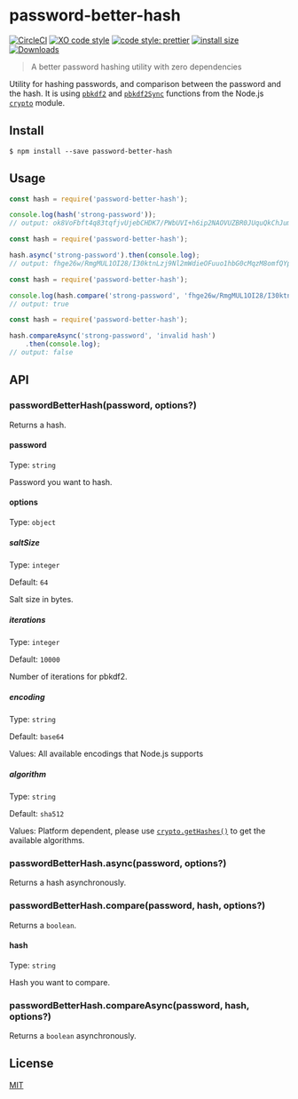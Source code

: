 # password-better-hash
[![CircleCI](https://circleci.com/gh/acestojanoski/password-better-hash/tree/master.svg?style=svg)](https://circleci.com/gh/acestojanoski/password-better-hash/tree/master)
[![XO code style](https://img.shields.io/badge/code_style-XO-5ed9c7.svg)](https://github.com/xojs/xo)
[![code style: prettier](https://img.shields.io/badge/code_style-prettier-ff69b4.svg?style=flat-square)](https://github.com/prettier/prettier)
[![install size](https://packagephobia.now.sh/badge?p=password-better-hash)](https://packagephobia.now.sh/result?p=password-better-hash)
[![Downloads](https://img.shields.io/npm/dm/password-better-hash.svg)](https://npmjs.com/password-better-hash)

> A better password hashing utility with zero dependencies

Utility for hashing passwords, and comparison between the password and the hash. It is using [`pbkdf2`](https://nodejs.org/api/crypto.html#crypto_crypto_pbkdf2_password_salt_iterations_keylen_digest_callback) and [`pbkdf2Sync`](https://nodejs.org/api/crypto.html#crypto_crypto_pbkdf2sync_password_salt_iterations_keylen_digest) functions from the Node.js [`crypto`](https://nodejs.org/api/crypto.html) module.

## Install
```
$ npm install --save password-better-hash
```

## Usage

```js
const hash = require('password-better-hash');

console.log(hash('strong-password'));
// output: ok8VoFbft4q83tqfjvUjebCHDK7/PWbUVI+h6ip2NAOVUZBR0JUquQkChJum7 ...
```

```js
const hash = require('password-better-hash');

hash.async('strong-password').then(console.log);
// output: fhge26w/RmgMUL1OI28/I30ktnLzj9Nl2mWdieOFuuo1hbG0cMqzM8omfQYpv4T2 ...
```

```js
const hash = require('password-better-hash');

console.log(hash.compare('strong-password', 'fhge26w/RmgMUL1OI28/I30ktnLzj9Nl2mWdieO...'));
// output: true

```

```js
const hash = require('password-better-hash');

hash.compareAsync('strong-password', 'invalid hash')
    .then(console.log);
// output: false

```

## API

### passwordBetterHash(password, options?)
Returns a hash.

#### password
Type: `string`

Password you want to hash.

#### options
Type: `object`

##### saltSize
Type: `integer`

Default: `64`

Salt size in bytes.

##### iterations
Type: `integer`

Default: `10000`

Number of iterations for pbkdf2.

##### encoding
Type: `string`

Default: `base64`

Values: All available encodings that Node.js supports

##### algorithm
Type: `string`

Default: `sha512`

Values: Platform dependent, please use [`crypto.getHashes()`](https://nodejs.org/api/crypto.html#crypto_crypto_gethashes) to get the available algorithms.

### passwordBetterHash.async(password, options?)
Returns a hash asynchronously.

### passwordBetterHash.compare(password, hash, options?)
Returns a `boolean`.

#### hash
Type: `string`

Hash you want to compare.

### passwordBetterHash.compareAsync(password, hash, options?)
Returns a `boolean` asynchronously.

## License
[MIT](license)
